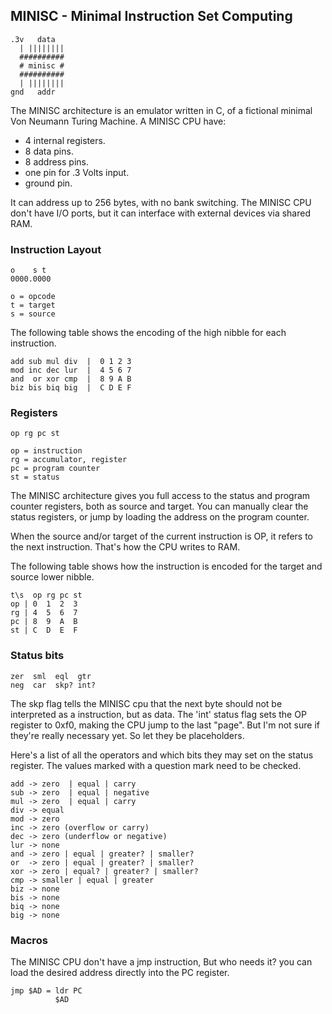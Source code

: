 
## MINISC - Minimal Instruction Set Computing

    .3v   data
      | ||||||||
      ##########
      # minisc #
      ##########
      | ||||||||
    gnd   addr

The MINISC architecture is an emulator written in C, of a fictional minimal Von Neumann Turing Machine. A MINISC CPU have:

- 4 internal registers.
- 8 data pins.
- 8 address pins.
- one pin for .3 Volts input.
- ground pin.

It can address up to 256 bytes, with no bank switching. The MINISC CPU don't have I/O ports, but it can interface with external devices via shared RAM.

### Instruction Layout

    o    s t
    0000.0000

    o = opcode
    t = target
    s = source

The following table shows the encoding of the high nibble for each instruction.

    add sub mul div  |  0 1 2 3
    mod inc dec lur  |  4 5 6 7
    and  or xor cmp  |  8 9 A B
    biz bis biq big  |  C D E F

### Registers

    op rg pc st

    op = instruction
    rg = accumulator, register
    pc = program counter
    st = status

The MINISC architecture gives you full access to the status and program counter registers, both as source and target. You can manually clear the status registers, or jump by loading the address on the program counter.

When the source and/or target of the current instruction is OP, it refers to the next instruction. That's how the CPU writes to RAM.

The following table shows how the instruction is encoded for the target and source lower nibble.

    t\s  op rg pc st
    op | 0  1  2  3
    rg | 4  5  6  7
    pc | 8  9  A  B
    st | C  D  E  F


### Status bits
    zer  sml  eql  gtr
    neg  car  skp? int?

The skp flag tells the MINISC cpu that the next byte should not be interpreted as a instruction, but as data. The 'int' status flag sets the OP register to 0xf0, making the CPU jump to the last "page". But I'm not sure if they're really necessary yet. So let they be placeholders.

Here's a list of all the operators and which bits they may set on the status register. The values marked with a question mark need to be checked.

    add -> zero  | equal | carry
    sub -> zero  | equal | negative
    mul -> zero  | equal | carry
    div -> equal
    mod -> zero
    inc -> zero (overflow or carry)
    dec -> zero (underflow or negative)
    lur -> none
    and -> zero | equal | greater? | smaller?
    or  -> zero | equal | greater? | smaller?
    xor -> zero | equal? | greater? | smaller?
    cmp -> smaller | equal | greater
    biz -> none
    bis -> none
    biq -> none
    big -> none

### Macros

The MINISC CPU don't have a jmp instruction, But who needs it? you can load the desired address directly into the PC register.

    jmp $AD = ldr PC
              $AD

